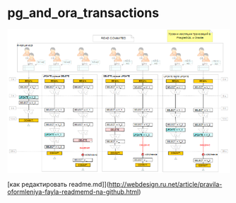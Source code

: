 # pg_and_ora_transactions

![top_pic1](https://github.com/danmas/pg_and_ora_transactions/blob/master/screenshots/Image_1_small.png)


[как редактировать readme.md]](http://webdesign.ru.net/article/pravila-oformleniya-fayla-readmemd-na-github.html)
